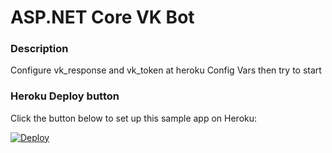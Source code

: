 # ASP.NET Core VK Bot
### Description
Configure vk_response and vk_token at heroku Config Vars then try to start
### Heroku Deploy button

Click the button below to set up this sample app on Heroku:

[![Deploy](https://www.herokucdn.com/deploy/button.svg)](https://heroku.com/deploy?template=https://github.com/NikolaySavenko/student-helper-vk)
